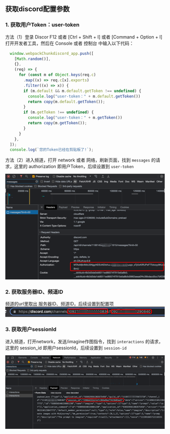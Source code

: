 ## 获取discord配置参数

### 1. 获取用户Token：user-token

方法（1）登录 Discor F12 或者 [Ctrl + Shift + I] 或者 [Command + Option + I] 打开开发者工具，然后在 Console 或者 控制台 中输入以下代码：

```javascript
  window.webpackChunkdiscord_app.push([
    [Math.random()],
    {},
    (req) => {
      for (const m of Object.keys(req.c)
        .map((x) => req.c[x].exports)
        .filter((x) => x)) {
        if (m.default && m.default.getToken !== undefined) {
          console.log("user-token：" + m.default.getToken())
          return copy(m.default.getToken());
        }
        if (m.getToken !== undefined) {
          console.log("user-token：" + m.getToken())
          return copy(m.getToken());
        }
      }
    },
  ]);
  console.log(`您的Token已经在剪贴板了!`);
  ```

方法（2）进入频道，打开 network 或者 网络，刷新页面，找到 `messages` 的请求，这里的 authorization 即用户Token，后续设置到 `user-token`

![User Token](user-token.png)

### 2. 获取服务器ID、频道ID

频道的url里取出 服务器ID、频道ID，后续设置到配置项
![Guild Channel ID](guild-channel.png)

### 3. 获取用户sessionId

进入频道，打开network，发送/imagine作图指令，找到 `interactions` 的请求，这里的 session_id 即用户sessionId，后续设置到 `session-id`

![User Session](session-id.png)

